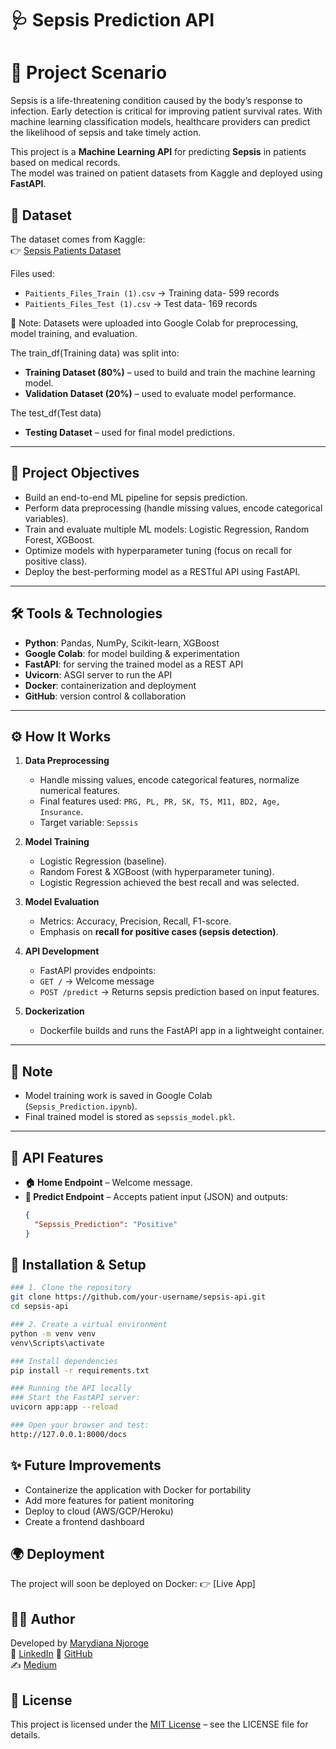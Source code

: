 # 🩺 Sepsis Prediction API

# 📝 Project Scenario  
Sepsis is a life-threatening condition caused by the body’s response to infection. Early detection is critical for improving patient survival rates. With machine learning classification models, healthcare providers can predict the likelihood of sepsis and take timely action.  

This project is a **Machine Learning API** for predicting **Sepsis** in patients based on medical records.  
The model was trained on patient datasets from Kaggle and deployed using **FastAPI**.

## 📂 Dataset
The dataset comes from Kaggle:  
👉 [Sepsis Patients Dataset](https://www.kaggle.com/datasets/chaunguynnghunh/sepsis/data)

Files used:
- `Paitients_Files_Train (1).csv` → Training data- 599 records 
- `Paitients_Files_Test (1).csv` → Test data- 169 records 

📌 Note: Datasets were uploaded into Google Colab for preprocessing, model training, and evaluation.  


The train_df(Training data) was split into:
- **Training Dataset (80%)** – used to build and train the machine learning model.  
- **Validation Dataset (20%)** – used to evaluate model performance.

The test_df(Test data)
- **Testing Dataset** – used for final model predictions.  
---

## 🚀 Project Objectives  
- Build an end-to-end ML pipeline for sepsis prediction.  
- Perform data preprocessing (handle missing values, encode categorical variables).  
- Train and evaluate multiple ML models: Logistic Regression, Random Forest, XGBoost.  
- Optimize models with hyperparameter tuning (focus on recall for positive class).  
- Deploy the best-performing model as a RESTful API using FastAPI.  

---

## 🛠️ Tools & Technologies  
- **Python**: Pandas, NumPy, Scikit-learn, XGBoost  
- **Google Colab**: for model building & experimentation  
- **FastAPI**: for serving the trained model as a REST API  
- **Uvicorn**: ASGI server to run the API  
- **Docker**: containerization and deployment  
- **GitHub**: version control & collaboration  

---

## ⚙️ How It Works  
1. **Data Preprocessing**  
   - Handle missing values, encode categorical features, normalize numerical features.  
   - Final features used: `PRG, PL, PR, SK, TS, M11, BD2, Age, Insurance`.
   - Target variable: `Sepssis`

2. **Model Training**  
   - Logistic Regression (baseline).  
   - Random Forest & XGBoost (with hyperparameter tuning).  
   - Logistic Regression achieved the best recall and was selected.  

3. **Model Evaluation**  
   - Metrics: Accuracy, Precision, Recall, F1-score.  
   - Emphasis on **recall for positive cases (sepsis detection)**.  

4. **API Development**  
   - FastAPI provides endpoints:  
   - `GET /` → Welcome message  
   - `POST /predict` → Returns sepsis prediction based on input features.  

5. **Dockerization**  
   - Dockerfile builds and runs the FastAPI app in a lightweight container.  

---

## 📝 Note  
- Model training work is saved in Google Colab (`Sepsis_Prediction.ipynb`).  
- Final trained model is stored as `sepssis_model.pkl`.  

---

## 🚀 API Features  
- **🏠 Home Endpoint** – Welcome message.  
- **🤖 Predict Endpoint** – Accepts patient input (JSON) and outputs:  
  ```json
  {
    "Sepssis_Prediction": "Positive"
  }

## 🚀 Installation & Setup

```bash
### 1. Clone the repository
git clone https://github.com/your-username/sepsis-api.git
cd sepsis-api

### 2. Create a virtual environment
python -m venv venv
venv\Scripts\activate

### Install dependencies
pip install -r requirements.txt

### Running the API locally
### Start the FastAPI server:
uvicorn app:app --reload

### Open your browser and test:
http://127.0.0.1:8000/docs  
```
## ✨ Future Improvements
- Containerize the application with Docker for portability 
- Add more features for patient monitoring
- Deploy to cloud (AWS/GCP/Heroku)
- Create a frontend dashboard

## 🌍 Deployment
The project will soon be deployed on Docker:
👉 [Live App]

## 👩‍💻 Author  
Developed by [Marydiana Njoroge](https://marydiananjorogeportfolio.vercel.app/)  
💼 [LinkedIn](https://www.linkedin.com/in/marydiana-njoroge-41b236244/) 
🐙 [GitHub](https://github.com/njer1nj0r0ge236)  
✍️ [Medium](https://medium.com/@njorogediana236)  


## 📌 License
This project is licensed under the [MIT License](./LICENSE) – see the LICENSE file for details.

